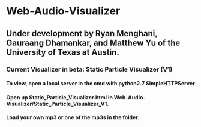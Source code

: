 # Web-Audio-Visualizer
## Under development by Ryan Menghani, Gauraang Dhamankar, and Matthew Yu of the University of Texas at Austin.
### Current Visualizer in beta: Static Particle Visualizer (V1)
#### To view, open a local server in the cmd with python2.7 SimpleHTTPServer
#### Open up Static_Particle_Visualizer.html in Web-Audio-Visualizer/Static_Particle_Visualizer_V1.
#### Load your own mp3 or one of the mp3s in the folder.
